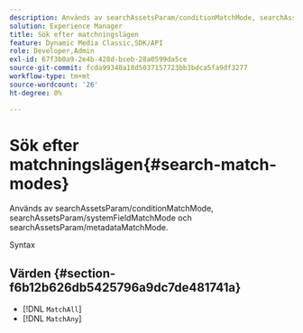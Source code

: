 ```yaml
---
description: Används av searchAssetsParam/conditionMatchMode, searchAssetsParam/systemFieldMatchMode och searchAssetsParam/metadataMatchMode.
solution: Experience Manager
title: Sök efter matchningslägen
feature: Dynamic Media Classic,SDK/API
role: Developer,Admin
exl-id: 67f3b0a9-2e4b-428d-bceb-28a0599da5ce
source-git-commit: fcda99340a18d5037157723bb3bdca5fa9df3277
workflow-type: tm+mt
source-wordcount: '26'
ht-degree: 0%

---
```


# Sök efter matchningslägen{#search-match-modes}

Används av searchAssetsParam/conditionMatchMode, searchAssetsParam/systemFieldMatchMode och searchAssetsParam/metadataMatchMode.

Syntax

## Värden {#section-f6b12b626db5425796a9dc7de481741a}

* [!DNL `MatchAll`]
* [!DNL `MatchAny`]
